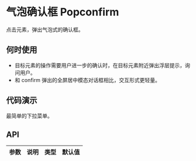 
# 气泡确认框 Popconfirm

点击元素，弹出气泡式的确认框。

## 何时使用

* 目标元素的操作需要用户进一步的确认时，在目标元素附近弹出浮层提示，询问用户。
* 和 confirm 弹出的全屏居中模态对话框相比，交互形式更轻量。

## 代码演示

<div class="grid-x grid-margin-x">
  <div class="medium-6 large-6 cell">
    <nt-example>
      <nt-example-showcase>
        <demo-popconfirm-basic></demo-popconfirm-basic>
      </nt-example-showcase>
      <nt-example-legend ntTitle="基本">最简单的下拉菜单。</nt-example-legend>
      <nt-example-code [ntCode]="basicCode"></nt-example-code>
    </nt-example>
  </div>
</div>


## API

| 参数 | 说明 | 类型 | 默认值 |
| --- | --- | --- | --- |
